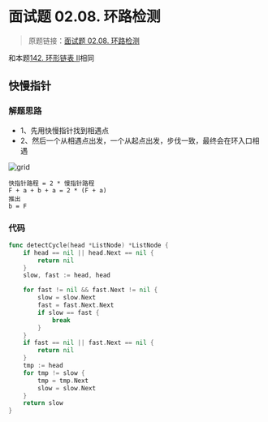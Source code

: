 # 面试题 02.08. 环路检测
> 原题链接：[面试题 02.08. 环路检测](https://leetcode-cn.com/problems/linked-list-cycle-lcci/)

和本题[142. 环形链表 II](https://leetcode-cn.com/problems/linked-list-cycle-ii/)相同

## 快慢指针
### 解题思路
* 1、先用快慢指针找到相遇点
* 2、然后一个从相遇点出发，一个从起点出发，步伐一致，最终会在环入口相遇

![grid](../pictures/problems/142/1.png)
```
快指针路程 = 2 * 慢指针路程
F + a + b + a = 2 * (F + a)
推出
b = F
```
### 代码
```go
func detectCycle(head *ListNode) *ListNode {
	if head == nil || head.Next == nil {
		return nil
	}
	slow, fast := head, head

	for fast != nil && fast.Next != nil {
		slow = slow.Next
		fast = fast.Next.Next
		if slow == fast {
			break
		}
	}
	if fast == nil || fast.Next == nil {
		return nil
	}
	tmp := head
	for tmp != slow {
		tmp = tmp.Next
		slow = slow.Next
	}
	return slow
}
```
